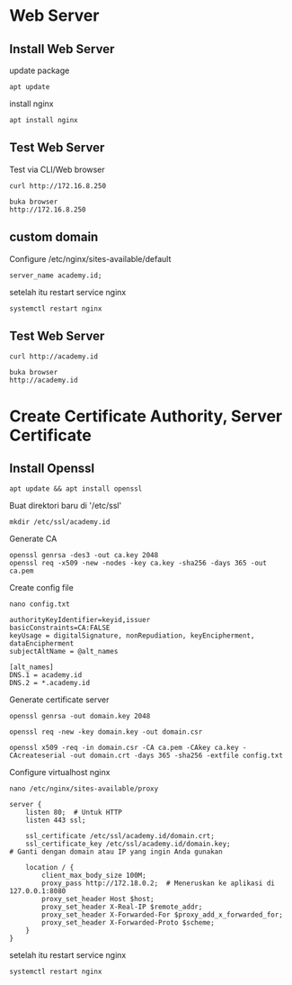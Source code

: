 
# Web Server

## Install Web Server
update package
```
apt update
```
install nginx
```
apt install nginx
```
## Test Web Server
Test via CLI/Web browser
```
curl http://172.16.8.250

buka browser
http://172.16.8.250
```

## custom domain
Configure /etc/nginx/sites-available/default
```
server_name academy.id;
```
setelah itu restart service nginx
```
systemctl restart nginx
```

## Test Web Server
```
curl http://academy.id

buka browser
http://academy.id
```

# Create Certificate Authority, Server Certificate
## Install Openssl
```
apt update && apt install openssl
```
Buat direktori baru di '/etc/ssl'
```
mkdir /etc/ssl/academy.id
```
Generate CA
```
openssl genrsa -des3 -out ca.key 2048
openssl req -x509 -new -nodes -key ca.key -sha256 -days 365 -out ca.pem
```
Create config file
```
nano config.txt
```
```
authorityKeyIdentifier=keyid,issuer
basicConstraints=CA:FALSE
keyUsage = digitalSignature, nonRepudiation, keyEncipherment, dataEncipherment
subjectAltName = @alt_names

[alt_names]
DNS.1 = academy.id
DNS.2 = *.academy.id

```
Generate certificate server
```
openssl genrsa -out domain.key 2048
```
```
openssl req -new -key domain.key -out domain.csr
```
```
openssl x509 -req -in domain.csr -CA ca.pem -CAkey ca.key -CAcreateserial -out domain.crt -days 365 -sha256 -extfile config.txt
```
Configure virtualhost nginx
```
nano /etc/nginx/sites-available/proxy
```
```
server {
    listen 80;  # Untuk HTTP
    listen 443 ssl;

    ssl_certificate /etc/ssl/academy.id/domain.crt;
    ssl_certificate_key /etc/ssl/academy.id/domain.key;
# Ganti dengan domain atau IP yang ingin Anda gunakan

    location / {
        client_max_body_size 100M;
        proxy_pass http://172.18.0.2;  # Meneruskan ke aplikasi di 127.0.0.1:8080
        proxy_set_header Host $host;
        proxy_set_header X-Real-IP $remote_addr;
        proxy_set_header X-Forwarded-For $proxy_add_x_forwarded_for;
        proxy_set_header X-Forwarded-Proto $scheme;
    }
}

```
setelah itu restart service nginx
```
systemctl restart nginx
```
